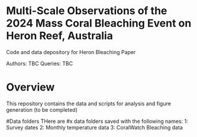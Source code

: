 # Multi-Scale Observations of the 2024 Mass Coral Bleaching Event on Heron Reef, Australia
Code and data depository for Heron Bleaching Paper

Authors: TBC
Queries: TBC

# Overview
This repository contains the data and scripts for analysis and figure generation (to be completed)

#Data folders
THere are #x data folders saved with the following names:
1: Survey dates
2: Monthly temperature data
3: CoralWatch Bleaching data
